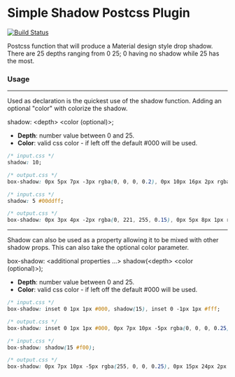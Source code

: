 # Simple Shadow Postcss Plugin

[![Build Status](https://travis-ci.org/mpeutz/postcss-simple-shadow.svg?branch=master)](https://travis-ci.org/mpeutz/postcss-simple-shadow)

Postcss function that will produce a Material design style drop shadow. There are 25 depths ranging from 0 25; 0 having no shadow while 25 has the most.

### Usage
---

Used as declaration is the quickest use of the shadow function. Adding an optional "color" with colorize the shadow. 

shadow: &lt;depth&gt; &lt;color (optional)&gt;;

- **Depth**: number value between 0 and 25.
- **Color**: valid css color - if left off the default #000 will be used.

```css
/* input.css */
shadow: 10;

/* output.css */
box-shadow: 0px 5px 7px -3px rgba(0, 0, 0, 0.2), 0px 10px 16px 2px rgba(0, 0, 0, 0.15), 0px 4px 20px 4px rgba(0, 0, 0, 0.09);

/* input.css */
shadow: 5 #00ddff;

/* output.css */
box-shadow: 0px 3px 4px -2px rgba(0, 221, 255, 0.15), 0px 5px 8px 1px rgba(0, 221, 255, 0.11), 0px 2px 10px 2px rgba(0, 221, 255, 0.07); 
```
---

Shadow can also be used as a property allowing it to be mixed with other shadow props. This can also take the optional color parameter.

box-shadow: &lt;additional properties ...&gt; shadow(&lt;depth&gt; &lt;color (optional)&gt;);

- **Depth**: number value between 0 and 25.
- **Color**: valid css color - if left off the default #000 will be used.

```css
/* input.css */
box-shadow: inset 0 1px 1px #000, shadow(15), inset 0 -1px 1px #fff;

/* output.css */
box-shadow: inset 0 1px 1px #000, 0px 7px 10px -5px rgba(0, 0, 0, 0.25), 0px 15px 24px 2px rgba(0, 0, 0, 0.18), 0px 6px 29px 5px rgba(0, 0, 0, 0.11), inset 0 -1px 1px #fff;

/* input.css */
box-shadow: shadow(15 #f00);

/* output.css */
box-shadow: 0px 7px 10px -5px rgba(255, 0, 0, 0.25), 0px 15px 24px 2px rgba(255, 0, 0, 0.18), 0px 6px 29px 5px rgba(255, 0, 0, 0.11);
```